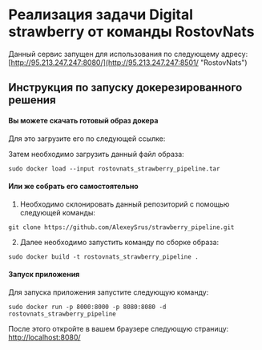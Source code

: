 # Реализация задачи Digital strawberry от команды RostovNats

Данный сервис запущен для использования по следующему адресу: 
[http://95.213.247.247:8080/](http://95.213.247.247:8501/ "RostovNats")

## Инструкция по запуску докерезированного решения
#### Вы можете скачать готовый образ докера
Для это загрузите его по следующей ссылке: [](https://yadi.sk/d/hVr5kLqNfMGILA "Yandex Disk")

Затем необходимо загрузить данный файл образа:
```shell
sudo docker load --input rostovnats_strawberry_pipeline.tar
```

#### Или же собрать его самостоятельно
1. Необходимо склонировать данный репозиторий с помощью следующей команды:
```shell
git clone https://github.com/AlexeySrus/strawberry_pipeline.git
```
2. Далее необходимо запустить команду по сборке образа:
```shell
sudo docker build -t rostovnats_strawberry_pipeline .
```


#### Запуск приложения
Для запуска приложения запустите следующую команду:
```shell
sudo docker run -p 8000:8000 -p 8080:8080 -d rostovnats_strawberry_pipeline
```

После этого откройте в вашем браузере следующую страницу: 
[http://localhost:8080/](http://localhost:8080/ "RostovNats")